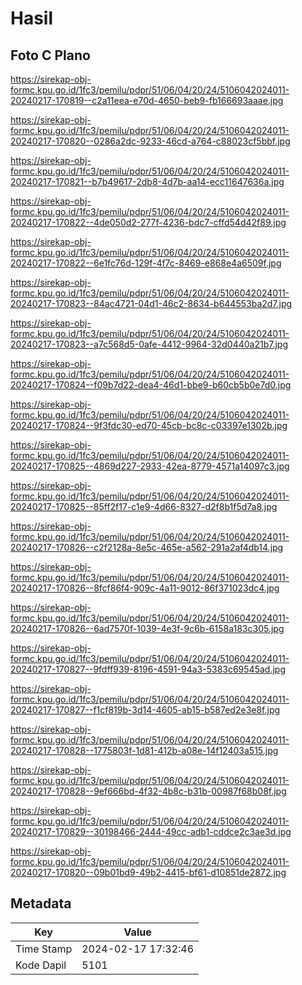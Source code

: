 # Hasil

## Foto C Plano

https://sirekap-obj-formc.kpu.go.id/1fc3/pemilu/pdpr/51/06/04/20/24/5106042024011-20240217-170819--c2a11eea-e70d-4650-beb9-fb166693aaae.jpg

https://sirekap-obj-formc.kpu.go.id/1fc3/pemilu/pdpr/51/06/04/20/24/5106042024011-20240217-170820--0286a2dc-9233-46cd-a764-c88023cf5bbf.jpg

https://sirekap-obj-formc.kpu.go.id/1fc3/pemilu/pdpr/51/06/04/20/24/5106042024011-20240217-170821--b7b49617-2db8-4d7b-aa14-ecc11647636a.jpg

https://sirekap-obj-formc.kpu.go.id/1fc3/pemilu/pdpr/51/06/04/20/24/5106042024011-20240217-170822--4de050d2-277f-4236-bdc7-cffd54d42f89.jpg

https://sirekap-obj-formc.kpu.go.id/1fc3/pemilu/pdpr/51/06/04/20/24/5106042024011-20240217-170822--6e1fc76d-129f-4f7c-8469-e868e4a6509f.jpg

https://sirekap-obj-formc.kpu.go.id/1fc3/pemilu/pdpr/51/06/04/20/24/5106042024011-20240217-170823--84ac4721-04d1-46c2-8634-b644553ba2d7.jpg

https://sirekap-obj-formc.kpu.go.id/1fc3/pemilu/pdpr/51/06/04/20/24/5106042024011-20240217-170823--a7c568d5-0afe-4412-9964-32d0440a21b7.jpg

https://sirekap-obj-formc.kpu.go.id/1fc3/pemilu/pdpr/51/06/04/20/24/5106042024011-20240217-170824--f09b7d22-dea4-46d1-bbe9-b60cb5b0e7d0.jpg

https://sirekap-obj-formc.kpu.go.id/1fc3/pemilu/pdpr/51/06/04/20/24/5106042024011-20240217-170824--9f3fdc30-ed70-45cb-bc8c-c03397e1302b.jpg

https://sirekap-obj-formc.kpu.go.id/1fc3/pemilu/pdpr/51/06/04/20/24/5106042024011-20240217-170825--4869d227-2933-42ea-8779-4571a14097c3.jpg

https://sirekap-obj-formc.kpu.go.id/1fc3/pemilu/pdpr/51/06/04/20/24/5106042024011-20240217-170825--85ff2f17-c1e9-4d66-8327-d2f8b1f5d7a8.jpg

https://sirekap-obj-formc.kpu.go.id/1fc3/pemilu/pdpr/51/06/04/20/24/5106042024011-20240217-170826--c2f2128a-8e5c-465e-a562-291a2af4db14.jpg

https://sirekap-obj-formc.kpu.go.id/1fc3/pemilu/pdpr/51/06/04/20/24/5106042024011-20240217-170826--8fcf86f4-909c-4a11-9012-86f371023dc4.jpg

https://sirekap-obj-formc.kpu.go.id/1fc3/pemilu/pdpr/51/06/04/20/24/5106042024011-20240217-170826--6ad7570f-1039-4e3f-9c6b-6158a183c305.jpg

https://sirekap-obj-formc.kpu.go.id/1fc3/pemilu/pdpr/51/06/04/20/24/5106042024011-20240217-170827--9fdff939-8196-4591-94a3-5383c69545ad.jpg

https://sirekap-obj-formc.kpu.go.id/1fc3/pemilu/pdpr/51/06/04/20/24/5106042024011-20240217-170827--f1cf819b-3d14-4605-ab15-b587ed2e3e8f.jpg

https://sirekap-obj-formc.kpu.go.id/1fc3/pemilu/pdpr/51/06/04/20/24/5106042024011-20240217-170828--1775803f-1d81-412b-a08e-14f12403a515.jpg

https://sirekap-obj-formc.kpu.go.id/1fc3/pemilu/pdpr/51/06/04/20/24/5106042024011-20240217-170828--9ef666bd-4f32-4b8c-b31b-00987f68b08f.jpg

https://sirekap-obj-formc.kpu.go.id/1fc3/pemilu/pdpr/51/06/04/20/24/5106042024011-20240217-170829--30198466-2444-49cc-adb1-cddce2c3ae3d.jpg

https://sirekap-obj-formc.kpu.go.id/1fc3/pemilu/pdpr/51/06/04/20/24/5106042024011-20240217-170820--09b01bd9-49b2-4415-bf61-d10851de2872.jpg


## Metadata

| Key        | Value               |
| ---------- | ------------------- |
| Time Stamp | 2024-02-17 17:32:46 |
| Kode Dapil | 5101                |



